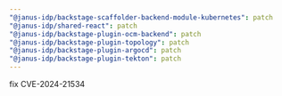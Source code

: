 ```yaml
---
"@janus-idp/backstage-scaffolder-backend-module-kubernetes": patch
"@janus-idp/shared-react": patch
"@janus-idp/backstage-plugin-ocm-backend": patch
"@janus-idp/backstage-plugin-topology": patch
"@janus-idp/backstage-plugin-argocd": patch
"@janus-idp/backstage-plugin-tekton": patch
---
```


fix CVE-2024-21534
